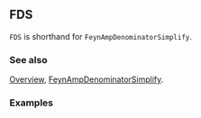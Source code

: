 ## FDS

`FDS` is shorthand for `FeynAmpDenominatorSimplify`.

### See also

[Overview](Extra/FeynCalc.md), [FeynAmpDenominatorSimplify](FeynAmpDenominatorSimplify.md).

### Examples